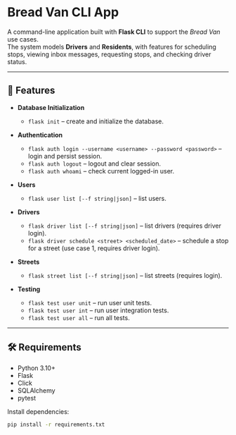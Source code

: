 # Bread Van CLI App

A command-line application built with **Flask CLI** to support the *Bread Van* use cases.  
The system models **Drivers** and **Residents**, with features for scheduling stops, viewing inbox messages, requesting stops, and checking driver status.

---

## 🚀 Features

- **Database Initialization**
  - `flask init` – create and initialize the database.

- **Authentication**
  - `flask auth login --username <username> --password <password>` – login and persist session.
  - `flask auth logout` – logout and clear session.
  - `flask auth whoami` – check current logged-in user.

- **Users**
  - `flask user list [--f string|json]` – list users.

- **Drivers**
  - `flask driver list [--f string|json]` – list drivers (requires driver login).
  - `flask driver schedule <street> <scheduled_date>` – schedule a stop for a street (use case 1, requires driver login).

- **Streets**
  - `flask street list [--f string|json]` – list streets (requires login).

- **Testing**
  - `flask test user unit` – run user unit tests.
  - `flask test user int` – run user integration tests.
  - `flask test user all` – run all tests.

---

## 🛠️ Requirements

- Python 3.10+  
- Flask  
- Click  
- SQLAlchemy  
- pytest  

Install dependencies:
```bash
pip install -r requirements.txt
